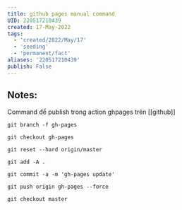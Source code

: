 ```yaml
---
title: github pages manual command
UID: 220517210439
created: 17-May-2022
tags:
  - 'created/2022/May/17'
  - 'seeding'
  - 'permanent/fact'
aliases: '220517210439'
publish: False
---
```

## Notes:
Command để publish trong action ghpages trên [[github]]

```
git branch -f gh-pages

git checkout gh-pages

git reset --hard origin/master

git add -A .

git commit -a -m 'gh-pages update'

git push origin gh-pages --force

git checkout master
```

